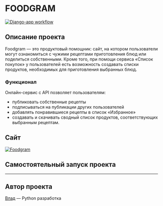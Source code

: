 # FOODGRAM

[![Django-app workflow](https://github.com/Crysta11ice/foodgram-project-react/actions/workflows/foodgram_workflow.yml/badge.svg)](https://github.com/Crysta11ice/foodgram-project-react/actions/workflows/foodgram_workflow.yml/badge.svg)

## Описание проекта
Foodgram — это продуктовый помощник: сайт, на котором пользователи могут ознакомиться с чужими рецептами приготовления блюд или поделиться собственными. Кроме того, при помощи сервиса «Список покупок» у пользователей есть возможность создавать списки продуктов, необходимых для приготовления выбранных блюд.

### Функционал
Онлайн-сервис с API позволяет пользователям:
- публиковать собственные рецепты
- подписываться на публикации других пользователей
- добавлять понравившиеся рецепты в список «Избранное»
- создавать и скачивать сводный список продуктов, соответствующих выбранным рецептам.

## Сайт
[![Foodgram](http://project-foodgram.ddns.net/)](http://project-foodgram.ddns.net/)


## Самостоятельный запуск проекта
-----



## Автор проекта
[Влад](https://github.com/Crysta11ice) — Python разработка